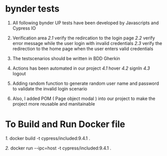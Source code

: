 # bynder tests 
1. All following bynder UP tests have been developed by Javascripts and Cypress IO 

2. Verification area
 *2.1* verify the redircation to the login page 
 *2.2* verify error message while the user login with invalid credentials 
 *2.3* verify the redirection to the home page when the user enters valid credentials 

3. The testscenarios should be written in BDD Gherkin

4. Actions has been automated in our project
 *4.1* hover
 *4.2* signIn 
 *4.3* logout
5. Adding random function to generate random user name and password to validate the invalid login scenario 

6. Also, I added POM ( Page object modal ) into our project to make the project more reusable and manitainable 

# To Build and Run Docker file

*1.* docker build -t cypress/included:9.4.1 .

*2.* docker run --ipc=host -t cypress/included:9.4.1 .


